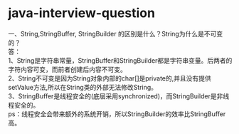 # java-interview-question

一、String,StringBuffer, StringBuilder 的区别是什么？String为什么是不可变的？  
答：  
1、String是字符串常量，StringBuffer和StringBuilder都是字符串变量。后两者的字符内容可变，而前者创建后内容不可变。  
2、String不可变是因为String对象内部的char[]是private的,并且没有提供setValue方法,所以在String类的外部无法修改String。  
3、StringBuffer是线程安全的(底层采用synchronized)，而StringBuilder是非线程安全的。  
ps：线程安全会带来额外的系统开销，所以StringBuilder的效率比StringBuffer高。  
